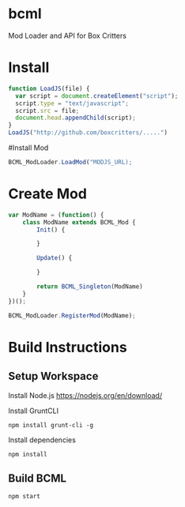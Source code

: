 # bcml

Mod Loader and API for Box Critters

# Install

```js
function LoadJS(file) {
  var script = document.createElement("script");
  script.type = "text/javascript";
  script.src = file;
  document.head.appendChild(script);
}
LoadJS("http://github.com/boxcritters/.....")
```

#Install Mod
```js
BCML_ModLoader.LoadMod("MODJS_URL);
```

# Create Mod
```js
var ModName = (function() {
    class ModName extends BCML_Mod {
        Init() {

        }

        Update() {

        }

        return BCML_Singleton(ModName)
    }
})();

BCML_ModLoader.RegisterMod(ModName);
```

# Build Instructions

## Setup Workspace

Install Node.js
https://nodejs.org/en/download/

Install GruntCLI

```
npm install grunt-cli -g
```

Install dependencies

```
npm install
```

## Build BCML

```
npm start
```
